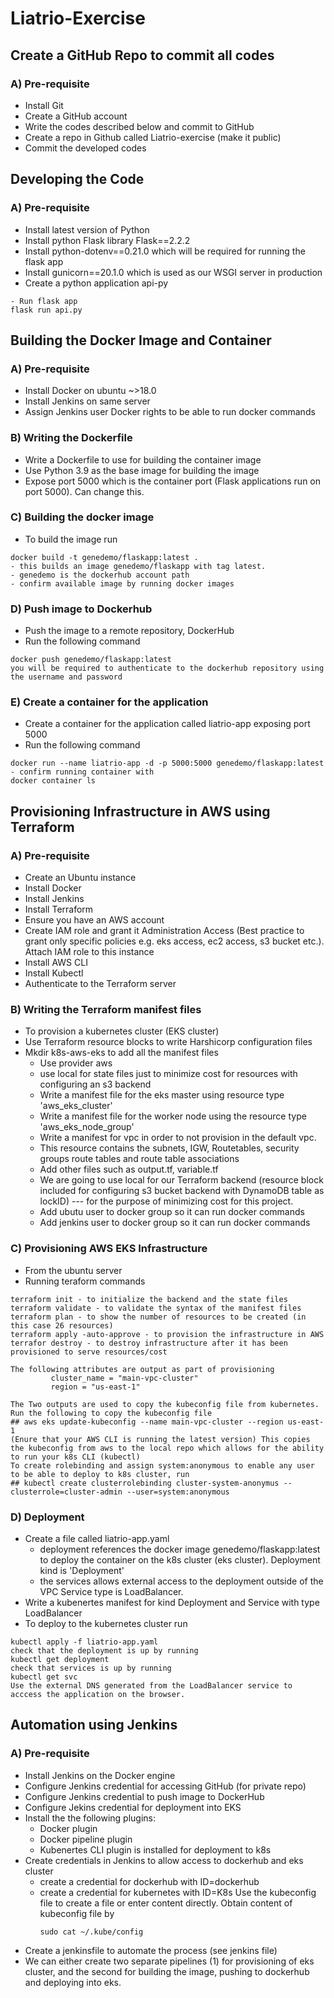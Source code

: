 # Liatrio-Exercise

## Create a GitHub Repo to commit all codes
### A) Pre-requisite
- Install Git
- Create a GitHub account
- Write the codes described below and commit to GitHub
- Create a repo in Github called Liatrio-exercise (make it public)
- Commit the developed codes

## Developing the Code
### A) Pre-requisite
- Install latest version of Python
- Install python Flask library Flask==2.2.2
- Install python-dotenv==0.21.0 which will be required for running the flask app
- Install gunicorn==20.1.0 which is used as our WSGI server in production
- Create a python application api-py
```
- Run flask app
flask run api.py
```
## Building the Docker Image and Container
### A) Pre-requisite
- Install Docker on ubuntu ~>18.0
- Install Jenkins on same server
- Assign Jenkins user Docker rights to be able to run docker commands
### B) Writing the Dockerfile
- Write a Dockerfile to use for building the container image
- Use Python 3.9 as the base image for building the image
- Expose port 5000 which is the container port (Flask applications run on port 5000). Can change this.
### C) Building the docker image
- To build the image run
```
docker build -t genedemo/flaskapp:latest .
- this builds an image genedemo/flaskapp with tag latest.
- genedemo is the dockerhub account path
- confirm available image by running docker images 
```
### D) Push image to Dockerhub
- Push the image to a remote repository, DockerHub 
- Run the following command
```
docker push genedemo/flaskapp:latest 
you will be required to authenticate to the dockerhub repository using the username and password
```
### E) Create a container for the application
- Create a container for the application called liatrio-app exposing port 5000
- Run the following command
```
docker run --name liatrio-app -d -p 5000:5000 genedemo/flaskapp:latest
- confirm running container with 
docker container ls
```
## Provisioning Infrastructure in AWS using Terraform
### A) Pre-requisite
- Create an Ubuntu instance
- Install Docker
- Install Jenkins
- Install Terraform
- Ensure you have an AWS account
- Create IAM role and grant it Administration Access (Best practice to grant only specific policies e.g. eks access, ec2 access, s3 bucket etc.). Attach IAM role to this instance
- Install AWS CLI
- Install Kubectl
- Authenticate to the Terraform server
### B) Writing the Terraform manifest files
- To provision a kubernetes cluster (EKS cluster)
- Use Terraform resource blocks to write Harshicorp configuration files
- Mkdir k8s-aws-eks to add all the manifest files
  - Use provider aws 
  - use local for state files just to minimize cost for resources with configuring an s3 backend
  - Write a manifest file for the eks master using resource type 'aws_eks_cluster'
  - Write a manifest file for the worker node using the resource type 'aws_eks_node_group'
  - Write a manifest for vpc in order to not provision in the default vpc. 
  - This resource contains the subnets, IGW, Routetables, security groups route tables and route table associations
  - Add other files such as output.tf, variable.tf
  - We are going to use local for our Terraform backend (resource block included for configuring s3 bucket backend with DynamoDB table as lockID) --- for the purpose of minimizing cost for this project.
  - Add ubutu user to docker group so it can run docker commands
  - Add jenkins user to docker group so it can run docker commands
 ### C) Provisioning AWS EKS Infrastructure
 - From the ubuntu server
 - Running teraform commands
 ```
 terraform init - to initialize the backend and the state files
 terraform validate - to validate the syntax of the manifest files
 terraform plan - to show the number of resources to be created (in this case 26 resources)
 terraform apply -auto-approve - to provision the infrastructure in AWS
 terrafor destroy - to destroy infrastructure after it has been provisioned to serve resources/cost
 
 The following attributes are output as part of provisioning
          cluster_name = "main-vpc-cluster"
          region = "us-east-1"

The Two outputs are used to copy the kubeconfig file from kubernetes. 
Run the following to copy the kubeconfig file 
## aws eks update-kubeconfig --name main-vpc-cluster --region us-east-1 
(Enure that your AWS CLI is running the latest version) This copies the kubeconfig from aws to the local repo which allows for the ability to run your k8s CLI (kubectl)
To create rolebinding and assign system:anonymous to enable any user to be able to deploy to k8s cluster, run
## kubectl create clusterrolebinding cluster-system-anonymus --clusterrole=cluster-admin --user=system:anonymous 
```
### D) Deployment
- Create a file called liatrio-app.yaml
  - deployment references the docker image genedemo/flaskapp:latest to deploy the container on the k8s cluster (eks cluster). Deployment kind is 'Deployment'
  - the services allows external access to the deployment outside of the VPC Service type is LoadBalancer.
- Write a kubenertes manifest for kind Deployment and Service with type LoadBalancer
- To deploy to the kubernetes cluster run
```
kubectl apply -f liatrio-app.yaml
check that the deployment is up by running 
kubectl get deployment
check that services is up by running 
kubectl get svc
Use the external DNS generated from the LoadBalancer service to acccess the application on the browser. 
```
## Automation using Jenkins
### A) Pre-requisite
- Install Jenkins on the Docker engine
- Configure Jenkins credential for accessing GitHub (for private repo)
- Configure Jenkins credential to push image to DockerHub  
- Configure Jekins credential for deployment into EKS    
- Install the the following plugins:
  - Docker plugin
  - Docker pipeline plugin
  - Kubenertes CLI plugin is installed for deployment to k8s
- Create credentials in Jenkins to allow access to dockerhub and eks cluster
  - create a credential for dockerhub with ID=dockerhub
  - create a credential for kubernetes with ID=K8s
    Use the kubeconfig file to create a file or enter content directly. Obtain content of kubeconfig file by
    ```
    sudo cat ~/.kube/config
    ```
- Create a jenkinsfile to automate the process (see jenkins file)
- We can either create two separate pipelines (1) for provisioning of eks cluster, and the second for building the image, pushing to dockerhub and deploying into eks.
